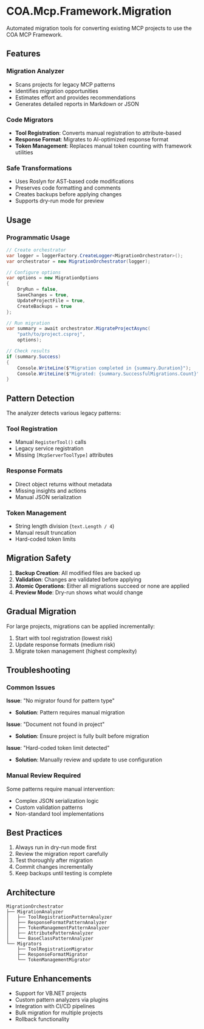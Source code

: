 # COA.Mcp.Framework.Migration

Automated migration tools for converting existing MCP projects to use the COA MCP Framework.

## Features

### Migration Analyzer
- Scans projects for legacy MCP patterns
- Identifies migration opportunities
- Estimates effort and provides recommendations
- Generates detailed reports in Markdown or JSON

### Code Migrators
- **Tool Registration**: Converts manual registration to attribute-based
- **Response Format**: Migrates to AI-optimized response format
- **Token Management**: Replaces manual token counting with framework utilities

### Safe Transformations
- Uses Roslyn for AST-based code modifications
- Preserves code formatting and comments
- Creates backups before applying changes
- Supports dry-run mode for preview

## Usage

### Programmatic Usage

```csharp
// Create orchestrator
var logger = loggerFactory.CreateLogger<MigrationOrchestrator>();
var orchestrator = new MigrationOrchestrator(logger);

// Configure options
var options = new MigrationOptions
{
    DryRun = false,
    SaveChanges = true,
    UpdateProjectFile = true,
    CreateBackups = true
};

// Run migration
var summary = await orchestrator.MigrateProjectAsync(
    "path/to/project.csproj", 
    options);

// Check results
if (summary.Success)
{
    Console.WriteLine($"Migration completed in {summary.Duration}");
    Console.WriteLine($"Migrated: {summary.SuccessfulMigrations.Count}");
}
```

## Pattern Detection

The analyzer detects various legacy patterns:

### Tool Registration
- Manual `RegisterTool()` calls
- Legacy service registration
- Missing `[McpServerToolType]` attributes

### Response Formats
- Direct object returns without metadata
- Missing insights and actions
- Manual JSON serialization

### Token Management
- String length division (`text.Length / 4`)
- Manual result truncation
- Hard-coded token limits

## Migration Safety

1. **Backup Creation**: All modified files are backed up
2. **Validation**: Changes are validated before applying
3. **Atomic Operations**: Either all migrations succeed or none are applied
4. **Preview Mode**: Dry-run shows what would change

## Gradual Migration

For large projects, migrations can be applied incrementally:

1. Start with tool registration (lowest risk)
2. Update response formats (medium risk)
3. Migrate token management (highest complexity)

## Troubleshooting

### Common Issues

**Issue**: "No migrator found for pattern type"
- **Solution**: Pattern requires manual migration

**Issue**: "Document not found in project"
- **Solution**: Ensure project is fully built before migration

**Issue**: "Hard-coded token limit detected"
- **Solution**: Manually review and update to use configuration

### Manual Review Required

Some patterns require manual intervention:
- Complex JSON serialization logic
- Custom validation patterns
- Non-standard tool implementations

## Best Practices

1. Always run in dry-run mode first
2. Review the migration report carefully
3. Test thoroughly after migration
4. Commit changes incrementally
5. Keep backups until testing is complete

## Architecture

```
MigrationOrchestrator
├── MigrationAnalyzer
│   ├── ToolRegistrationPatternAnalyzer
│   ├── ResponseFormatPatternAnalyzer
│   ├── TokenManagementPatternAnalyzer
│   ├── AttributePatternAnalyzer
│   └── BaseClassPatternAnalyzer
└── Migrators
    ├── ToolRegistrationMigrator
    ├── ResponseFormatMigrator
    └── TokenManagementMigrator
```

## Future Enhancements

- Support for VB.NET projects
- Custom pattern analyzers via plugins
- Integration with CI/CD pipelines
- Bulk migration for multiple projects
- Rollback functionality